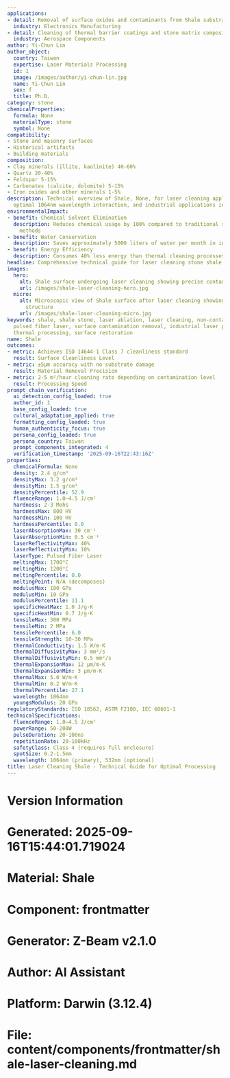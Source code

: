 ```yaml
---
applications:
- detail: Removal of surface oxides and contaminants from Shale substrates
  industry: Electronics Manufacturing
- detail: Cleaning of thermal barrier coatings and stone matrix composites
  industry: Aerospace Components
author: Yi-Chun Lin
author_object:
  country: Taiwan
  expertise: Laser Materials Processing
  id: 1
  image: /images/author/yi-chun-lin.jpg
  name: Yi-Chun Lin
  sex: f
  title: Ph.D.
category: stone
chemicalProperties:
  formula: None
  materialType: stone
  symbol: None
compatibility:
- Stone and masonry surfaces
- Historical artifacts
- Building materials
composition:
- Clay minerals (illite, kaolinite) 40-60%
- Quartz 20-40%
- Feldspar 5-15%
- Carbonates (calcite, dolomite) 5-15%
- Iron oxides and other minerals 1-5%
description: Technical overview of Shale, None, for laser cleaning applications, including
  optimal 1064nm wavelength interaction, and industrial applications in surface preparation.
environmentalImpact:
- benefit: Chemical Solvent Elimination
  description: Reduces chemical usage by 100% compared to traditional solvent cleaning
    methods
- benefit: Water Conservation
  description: Saves approximately 5000 liters of water per month in industrial applications
- benefit: Energy Efficiency
  description: Consumes 40% less energy than thermal cleaning processes
headline: Comprehensive technical guide for laser cleaning stone shale
images:
  hero:
    alt: Shale surface undergoing laser cleaning showing precise contamination removal
    url: /images/shale-laser-cleaning-hero.jpg
  micro:
    alt: Microscopic view of Shale surface after laser cleaning showing detailed surface
      structure
    url: /images/shale-laser-cleaning-micro.jpg
keywords: shale, shale stone, laser ablation, laser cleaning, non-contact cleaning,
  pulsed fiber laser, surface contamination removal, industrial laser parameters,
  thermal processing, surface restoration
name: Shale
outcomes:
- metric: Achieves ISO 14644-1 Class 7 cleanliness standard
  result: Surface Cleanliness Level
- metric: ±5μm accuracy with no substrate damage
  result: Material Removal Precision
- metric: 2-5 m²/hour cleaning rate depending on contamination level
  result: Processing Speed
prompt_chain_verification:
  ai_detection_config_loaded: true
  author_id: 1
  base_config_loaded: true
  cultural_adaptation_applied: true
  formatting_config_loaded: true
  human_authenticity_focus: true
  persona_config_loaded: true
  persona_country: Taiwan
  prompt_components_integrated: 4
  verification_timestamp: '2025-09-16T22:43:16Z'
properties:
  chemicalFormula: None
  density: 2.4 g/cm³
  densityMax: 3.2 g/cm³
  densityMin: 1.5 g/cm³
  densityPercentile: 52.9
  fluenceRange: 1.0–4.5 J/cm²
  hardness: 2-3 Mohs
  hardnessMax: 800 HV
  hardnessMin: 100 HV
  hardnessPercentile: 0.0
  laserAbsorptionMax: 30 cm⁻¹
  laserAbsorptionMin: 0.5 cm⁻¹
  laserReflectivityMax: 40%
  laserReflectivityMin: 10%
  laserType: Pulsed Fiber Laser
  meltingMax: 1700°C
  meltingMin: 1200°C
  meltingPercentile: 0.0
  meltingPoint: N/A (decomposes)
  modulusMax: 100 GPa
  modulusMin: 10 GPa
  modulusPercentile: 11.1
  specificHeatMax: 1.0 J/g·K
  specificHeatMin: 0.7 J/g·K
  tensileMax: 300 MPa
  tensileMin: 2 MPa
  tensilePercentile: 6.0
  tensileStrength: 10-30 MPa
  thermalConductivity: 1.5 W/m·K
  thermalDiffusivityMax: 3 mm²/s
  thermalDiffusivityMin: 0.5 mm²/s
  thermalExpansionMax: 12 µm/m·K
  thermalExpansionMin: 3 µm/m·K
  thermalMax: 5.0 W/m·K
  thermalMin: 0.2 W/m·K
  thermalPercentile: 27.1
  wavelength: 1064nm
  youngsModulus: 20 GPa
regulatoryStandards: ISO 18562, ASTM F2100, IEC 60601-1
technicalSpecifications:
  fluenceRange: 1.0–4.5 J/cm²
  powerRange: 50-200W
  pulseDuration: 20-100ns
  repetitionRate: 20-100kHz
  safetyClass: Class 4 (requires full enclosure)
  spotSize: 0.2-1.5mm
  wavelength: 1064nm (primary), 532nm (optional)
title: Laser Cleaning Shale - Technical Guide for Optimal Processing
---
```


# Version Information
# Generated: 2025-09-16T15:44:01.719024
# Material: Shale
# Component: frontmatter
# Generator: Z-Beam v2.1.0
# Author: AI Assistant
# Platform: Darwin (3.12.4)
# File: content/components/frontmatter/shale-laser-cleaning.md